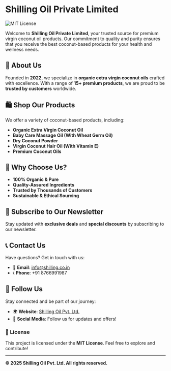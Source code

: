 # Shilling Oil Private Limited

![MIT License](https://img.shields.io/badge/License-MIT-green.svg)

Welcome to **Shilling Oil Private Limited**, your trusted source for premium virgin coconut oil products. Our commitment to quality and purity ensures that you receive the best coconut-based products for your health and wellness needs.

## 🌿 About Us
Founded in **2022**, we specialize in **organic extra virgin coconut oils** crafted with excellence. With a range of **15+ premium products**, we are proud to be **trusted by customers** worldwide.

## 🛍️ Shop Our Products
We offer a variety of coconut-based products, including:
- **Organic Extra Virgin Coconut Oil**
- **Baby Care Massage Oil (With Wheat Germ Oil)**
- **Dry Coconut Powder**
- **Virgin Coconut Hair Oil (With Vitamin E)**
- **Premium Coconut Oils**

## 🌟 Why Choose Us?
- **100% Organic & Pure**
- **Quality-Assured Ingredients**
- **Trusted by Thousands of Customers**
- **Sustainable & Ethical Sourcing**

## 📩 Subscribe to Our Newsletter
Stay updated with **exclusive deals** and **special discounts** by subscribing to our newsletter.

## 📞 Contact Us
Have questions? Get in touch with us:
- 📧 **Email**: [info@shilling.co.in](mailto:info@shilling.co.in)
- 📞 **Phone**: +91 8766991987

## 📢 Follow Us
Stay connected and be part of our journey:
- 🌍 **Website**: [Shilling Oil Pvt. Ltd.](https://www.shilling.co.in)
- 📱 **Social Media**: Follow us for updates and offers!

### 📜 License
This project is licensed under the **MIT License**. Feel free to explore and contribute!

---
**© 2025 Shilling Oil Pvt. Ltd. All rights reserved.**

